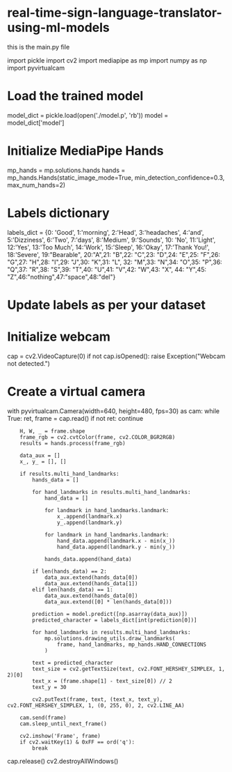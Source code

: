 # real-time-sign-language-translator-using-ml-models

this is the main.py file

import pickle
import cv2
import mediapipe as mp
import numpy as np
import pyvirtualcam


# Load the trained model
model_dict = pickle.load(open('./model.p', 'rb'))
model = model_dict['model']

# Initialize MediaPipe Hands
mp_hands = mp.solutions.hands
hands = mp_hands.Hands(static_image_mode=True, min_detection_confidence=0.3, max_num_hands=2)

# Labels dictionary

labels_dict = {0: 'Good', 1:'morning', 2:'Head', 3:'headaches', 4:'and', 5:'Dizziness', 
               6:'Two', 7:'days', 8:'Medium', 9:'Sounds', 10: 'No', 11:'Light', 12:'Yes',
                 13:'Too Much', 14:'Work', 15:'Sleep', 16:'Okay', 17:'Thank You!', 18:'Severe', 19:"Bearable",
                 20:"A",21: "B",22: "C",23: "D",24: "E",25: "F",26: "G",27: "H",28: "I",29: "J",30: "K",31: "L",
                 32: "M",33: "N",34: "O",35: "P",36: "Q",37: "R",38: "S",39: "T",40: "U",41: "V",42: "W",43: "X",
                 44: "Y",45: "Z",46:"nothing",47:"space",48:"del"}
  # Update labels as per your dataset

# Initialize webcam
cap = cv2.VideoCapture(0)
if not cap.isOpened():
    raise Exception("Webcam not detected.")

# Create a virtual camera
with pyvirtualcam.Camera(width=640, height=480, fps=30) as cam:
    while True:
        ret, frame = cap.read()
        if not ret:
            continue

        H, W, _ = frame.shape
        frame_rgb = cv2.cvtColor(frame, cv2.COLOR_BGR2RGB)
        results = hands.process(frame_rgb)

        data_aux = []
        x_, y_ = [], []

        if results.multi_hand_landmarks:
            hands_data = []

            for hand_landmarks in results.multi_hand_landmarks:
                hand_data = []

                for landmark in hand_landmarks.landmark:
                    x_.append(landmark.x)
                    y_.append(landmark.y)

                for landmark in hand_landmarks.landmark:
                    hand_data.append(landmark.x - min(x_))
                    hand_data.append(landmark.y - min(y_))

                hands_data.append(hand_data)

            if len(hands_data) == 2:
                data_aux.extend(hands_data[0])
                data_aux.extend(hands_data[1])
            elif len(hands_data) == 1:
                data_aux.extend(hands_data[0])
                data_aux.extend([0] * len(hands_data[0]))

            prediction = model.predict([np.asarray(data_aux)])
            predicted_character = labels_dict[int(prediction[0])]

            for hand_landmarks in results.multi_hand_landmarks:
                mp.solutions.drawing_utils.draw_landmarks(
                    frame, hand_landmarks, mp_hands.HAND_CONNECTIONS
                )

            text = predicted_character
            text_size = cv2.getTextSize(text, cv2.FONT_HERSHEY_SIMPLEX, 1, 2)[0]
            text_x = (frame.shape[1] - text_size[0]) // 2
            text_y = 30

            cv2.putText(frame, text, (text_x, text_y), cv2.FONT_HERSHEY_SIMPLEX, 1, (0, 255, 0), 2, cv2.LINE_AA)

        cam.send(frame)
        cam.sleep_until_next_frame()

        cv2.imshow('Frame', frame)
        if cv2.waitKey(1) & 0xFF == ord('q'):
            break

cap.release()
cv2.destroyAllWindows()
